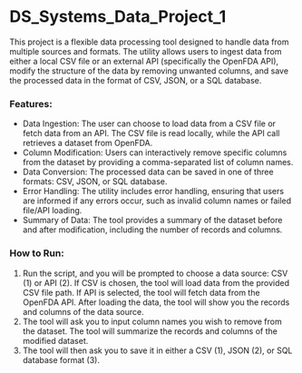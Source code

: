 # DS_Systems_Data_Project_1

This project is a flexible data processing tool designed to handle data from multiple sources and formats. The utility allows users to ingest data from either a local CSV file or an external API (specifically the OpenFDA API), modify the structure of the data by removing unwanted columns, and save the processed data in the format of CSV, JSON, or a SQL database. 

### Features:
- Data Ingestion: The user can choose to load data from a CSV file or fetch data from an API. The CSV file is read locally, while the API call retrieves a dataset from OpenFDA.
- Column Modification: Users can interactively remove specific columns from the dataset by providing a comma-separated list of column names.
- Data Conversion: The processed data can be saved in one of three formats: CSV, JSON, or SQL database.
- Error Handling: The utility includes error handling, ensuring that users are informed if any errors occur, such as invalid column names or failed file/API loading.
- Summary of Data: The tool provides a summary of the dataset before and after modification, including the number of records and columns.

### How to Run:
1. Run the script, and you will be prompted to choose a data source: CSV (1) or API (2).
   If CSV is chosen, the tool will load data from the provided CSV file path.
   If API is selected, the tool will fetch data from the OpenFDA API.
   After loading the data, the tool will show you the records and columns of the data source.
2. The tool will ask you to input column names you wish to remove from the dataset.
   The tool will summarize the records and columns of the modified dataset.
3. The tool will then ask you to save it in either a CSV (1), JSON (2), or SQL database format (3).
